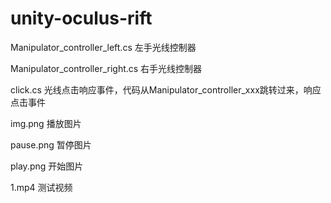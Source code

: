 # unity-oculus-rift

Manipulator_controller_left.cs     左手光线控制器

Manipulator_controller_right.cs    右手光线控制器


click.cs  光线点击响应事件，代码从Manipulator_controller_xxx跳转过来，响应点击事件


img.png  播放图片

pause.png 暂停图片

play.png 开始图片

1.mp4   测试视频





